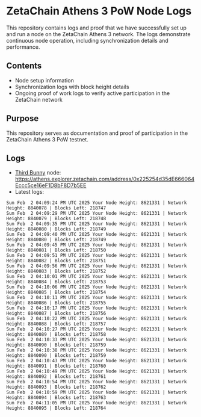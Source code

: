 # ZetaChain Athens 3 PoW Node Logs
This repository contains logs and proof that we have successfully set up and run a node on the ZetaChain Athens 3 network. The logs demonstrate continuous node operation, including synchronization details and performance.

## Contents
- Node setup information
- Synchronization logs with block height details
- Ongoing proof of work logs to verify active participation in the ZetaChain network

## Purpose
This repository serves as documentation and proof of participation in the ZetaChain Athens 3 PoW testnet.

## Logs

- [Third Bunny](https://thirdbunny.xyz/) node: https://athens.explorer.zetachain.com/address/0x225254d35dE666064Eccc5ce16eF1D8bF8D7b5EE
- Latest logs:
```
Sun Feb  2 04:09:24 PM UTC 2025 Your Node Height: 8621331 | Network Height: 8840078 | Blocks Left: 218747
Sun Feb  2 04:09:29 PM UTC 2025 Your Node Height: 8621331 | Network Height: 8840079 | Blocks Left: 218748
Sun Feb  2 04:09:35 PM UTC 2025 Your Node Height: 8621331 | Network Height: 8840080 | Blocks Left: 218749
Sun Feb  2 04:09:40 PM UTC 2025 Your Node Height: 8621331 | Network Height: 8840080 | Blocks Left: 218749
Sun Feb  2 04:09:45 PM UTC 2025 Your Node Height: 8621331 | Network Height: 8840081 | Blocks Left: 218750
Sun Feb  2 04:09:51 PM UTC 2025 Your Node Height: 8621331 | Network Height: 8840082 | Blocks Left: 218751
Sun Feb  2 04:09:56 PM UTC 2025 Your Node Height: 8621331 | Network Height: 8840083 | Blocks Left: 218752
Sun Feb  2 04:10:01 PM UTC 2025 Your Node Height: 8621331 | Network Height: 8840084 | Blocks Left: 218753
Sun Feb  2 04:10:06 PM UTC 2025 Your Node Height: 8621331 | Network Height: 8840085 | Blocks Left: 218754
Sun Feb  2 04:10:11 PM UTC 2025 Your Node Height: 8621331 | Network Height: 8840086 | Blocks Left: 218755
Sun Feb  2 04:10:17 PM UTC 2025 Your Node Height: 8621331 | Network Height: 8840087 | Blocks Left: 218756
Sun Feb  2 04:10:22 PM UTC 2025 Your Node Height: 8621331 | Network Height: 8840088 | Blocks Left: 218757
Sun Feb  2 04:10:27 PM UTC 2025 Your Node Height: 8621331 | Network Height: 8840089 | Blocks Left: 218758
Sun Feb  2 04:10:33 PM UTC 2025 Your Node Height: 8621331 | Network Height: 8840090 | Blocks Left: 218759
Sun Feb  2 04:10:38 PM UTC 2025 Your Node Height: 8621331 | Network Height: 8840090 | Blocks Left: 218759
Sun Feb  2 04:10:43 PM UTC 2025 Your Node Height: 8621331 | Network Height: 8840091 | Blocks Left: 218760
Sun Feb  2 04:10:49 PM UTC 2025 Your Node Height: 8621331 | Network Height: 8840092 | Blocks Left: 218761
Sun Feb  2 04:10:54 PM UTC 2025 Your Node Height: 8621331 | Network Height: 8840093 | Blocks Left: 218762
Sun Feb  2 04:10:59 PM UTC 2025 Your Node Height: 8621331 | Network Height: 8840094 | Blocks Left: 218763
Sun Feb  2 04:11:05 PM UTC 2025 Your Node Height: 8621331 | Network Height: 8840095 | Blocks Left: 218764
```
